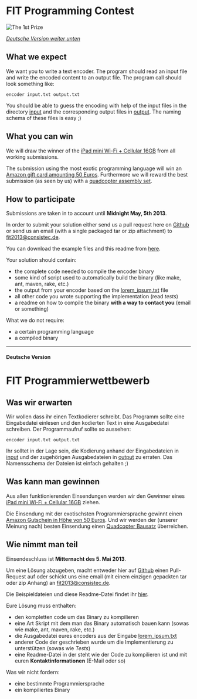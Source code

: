 # FIT Programming Contest

![The 1st Prize](http://images.apple.com/ipad-mini/overview/images/hero.jpg)

_[Deutsche Version weiter unten](#deutsche-version)_

## What we expect

We want you to write a text encoder. The program should read an input file and write the encoded content to an output file. The program call should look something like:

    encoder input.txt output.txt

You should be able to guess the encoding with help of the input files in the directory [input](/input/) and the corresponding output files in [output](/output/). The naming schema of these files is easy ;)

## What you can win

We will draw the winner of the [iPad mini Wi-Fi + Cellular 16GB](http://www.apple.com/ipad-mini/overview/) from all working submissions.  
  
The submission using the most exotic programming language will win an [Amazon gift card amounting 50 Euros](http://www.amazon.de/gp/gc/). Furthermore we will reward the best submission (as seen by us) with a [quadcopter assembly set](http://www.der-schweighofer.at/artikel/103593/hb_dji_f450_quadrocopter_artf).

## How to participate

Submissions are taken in to account until **Midnight May, 5th 2013**.  
  
In order to submit your solution either send us a pull request here on [Github](https://github.com/consistec/fit2013) or send us an email (with a single packaged tar or zip attachment) to [fit2013@consistec.de](mailto:fit2013@consistec.de).  
  
You can download the example files and this readme from [here](https://github.com/consistec/fit2013/archive/master.zip).  
  
Your solution should contain:

-  the complete code needed to compile the encoder binary
-  some kind of script used to automatically build the binary (like make, ant, maven, rake, etc.)
-  the output from your encoder based on the [lorem_ipsum.txt](/input/lorem_ipsum.txt) file
-  all other code you wrote supporting the implementation (read _tests_)
-  a readme on how to compile the binary **with a way to contact you** (email or something)  
  
What we do not require:

-  a certain programming language
-  a compiled binary

____
#### Deutsche Version

# FIT Programmierwettbewerb

## Was wir erwarten

Wir wollen dass ihr einen Textkodierer schreibt. Das Programm sollte eine Eingabedatei einlesen und den kodierten Text in eine Ausgabedatei schreiben. Der Programmaufruf sollte so aussehen:

    encoder input.txt output.txt

Ihr solltet in der Lage sein, die Kodierung anhand der Eingabedateien in [input](/input/) und der zugehörigen Ausgabedateien in [output](/output/) zu erraten. Das Namensschema der Dateien ist einfach gehalten ;)

## Was kann man gewinnen

Aus allen funktionierenden Einsendungen werden wir den Gewinner eines [iPad mini Wi-Fi + Cellular 16GB](http://www.apple.com/de/ipad-mini/overview/) ziehen.  
  
 Die Einsendung mit der exotischsten Programmiersprache gewinnt einen [Amazon Gutschein in Höhe von 50 Euros](http://www.amazon.de/gp/gc/). Und wir werden der (unserer Meinung nach) besten Einsendung einen [Quadcopter Bausatz](http://www.der-schweighofer.at/artikel/103593/hb_dji_f450_quadrocopter_artf) überreichen.

## Wie nimmt man teil

Einsendeschluss ist **Mitternacht des 5. Mai 2013**.  
  
Um eine Lösung abzugeben, macht entweder hier auf [Github](https://github.com/consistec/fit2013) einen Pull-Request auf oder schickt uns eine email (mit einem einzigen gepackten tar oder zip Anhang) an [fit2013@consistec.de](mailto:fit2013@consistec.de). 
  
Die Beispieldateien und diese Readme-Datei findet ihr [hier](https://github.com/consistec/fit2013/archive/master.zip).   
  
Eure Lösung muss enthalten:

-  den kompletten code um das Binary zu kompilieren
-  eine Art Skript mit dem man das Binary automatisch bauen kann (sowas wie make, ant, maven, rake, etc.)
-  die Ausgabedatei eures encoders aus der Eingabe [lorem_ipsum.txt](/input/lorem_ipsum.txt)
-  anderer Code der geschrieben wurde um die Implementierung zu unterstützen (sowas wie _Tests_)
-  eine Readme-Datei in der steht wie der Code zu kompilieren ist und mit euren **Kontaktinformationen** (E-Mail oder so)

Was wir nicht fordern:

-  eine bestimmte Programmiersprache
-  ein kompiliertes Binary
